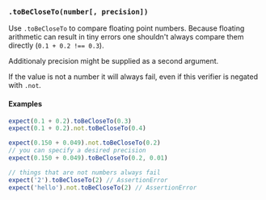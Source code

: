 ### `.toBeCloseTo(number[, precision])`

Use `.toBeCloseTo` to compare floating point numbers. Because floating
arithmetic can result in tiny errors one shouldn't always compare
them directly (`0.1 + 0.2 !== 0.3`).

Additionaly precision might be supplied as a second argument.

If the value is not a number it will always fail, even if this verifier is negated with `.not`.

#### Examples

```javascript
expect(0.1 + 0.2).toBeCloseTo(0.3)
expect(0.1 + 0.2).not.toBeCloseTo(0.4)

expect(0.150 + 0.049).not.toBeCloseTo(0.2)
// you can specify a desired precision
expect(0.150 + 0.049).toBeCloseTo(0.2, 0.01)

// things that are not numbers always fail
expect('2').toBeCloseTo(2) // AssertionError
expect('hello').not.toBeCloseTo(2) // AssertionError
```
